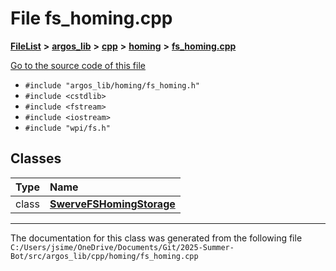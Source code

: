 

# File fs\_homing.cpp



[**FileList**](files.md) **>** [**argos\_lib**](dir_f9cbf5730473812e84551a5945ef39f8.md) **>** [**cpp**](dir_cf4b00708d9639a2579b4441eb30ca52.md) **>** [**homing**](dir_f3cbec9e965946ce7c914e3bb9c19088.md) **>** [**fs\_homing.cpp**](fs__homing_8cpp.md)

[Go to the source code of this file](fs__homing_8cpp_source.md)



* `#include "argos_lib/homing/fs_homing.h"`
* `#include <cstdlib>`
* `#include <fstream>`
* `#include <iostream>`
* `#include "wpi/fs.h"`















## Classes

| Type | Name |
| ---: | :--- |
| class | [**SwerveFSHomingStorage**](class_swerve_f_s_homing_storage.md) <br> |



















































------------------------------
The documentation for this class was generated from the following file `C:/Users/jsime/OneDrive/Documents/Git/2025-Summer-Bot/src/argos_lib/cpp/homing/fs_homing.cpp`


